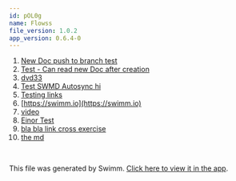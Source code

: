 ```yaml
---
id: pOL0g
name: Flowss
file_version: 1.0.2
app_version: 0.6.4-0
---
```


<!-- Steps - Do not remove this comment -->
1. [New Doc push to branch test](new-doc-push-to-branch-test.5gprK.sw.md)
2. [Test - Can read new Doc after creation](test-can-read-new-doc-after-creation.rpEX5.sw.md)
3. [dvd33](https://swimm-web-app.web.app/repos/Z2l0aHViJTNBJTNBc3ItZXh0ZW5zaW9uJTNBJTNBZG91ZWs=/docs/2pEqk)
4. [Test SWMD Autosync hi](https://swimm-web-app.web.app/repos/Z2l0aHViJTNBJTNBc3ItZXh0ZW5zaW9uJTNBJTNBZG91ZWs=/docs/Jy_Wg)
5. [Testing links](https://swimm-web-app.web.app/repos/Z2l0aHViJTNBJTNBc3ItZXh0ZW5zaW9uJTNBJTNBZG91ZWs=/docs/mEW6zsJ9foufVJ4Tl3hd)
6. [https://swimm.io](https://swimm.io)
7. [video](https://www.youtube.com/watch?v=JIGZfm9NAQA)
8. [Einor Test](https://swimm-web-app.web.app/repos/Z2l0aHViJTNBJTNBc3ItZXh0ZW5zaW9uJTNBJTNBZG91ZWs=/playlists/8gMUg)
9. [bla bla link cross exercise](bla-bla-link-cross-exercise.Zifra.pl.sw.md)
10. [the md](/README.md)


<br/>

This file was generated by Swimm. [Click here to view it in the app](https://swimm-web-app.web.app/repos/U0sVB7lC9at5XPOW1TBW/docs/pOL0g).